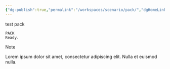 ```yaml
---
{"dg-publish":true,"permalink":"/workspaces/scenario/pack/","dgHomeLink":true,"dgPassFrontmatter":false}
---
```



test pack

```fountain
PACK
Ready.
```

>[!NOTE]
Lorem ipsum dolor sit amet, consectetur adipiscing elit. Nulla et euismod nulla.
